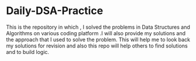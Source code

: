 # Daily-DSA-Practice
This is the repository in which , I solved the problems in Data Structures and Algorithms on various coding platform .I will also provide my solutions and the approach that I used to solve the problem. This will help me to look back my solutions for revision and also this repo will help others to find solutions and to build logic. 
